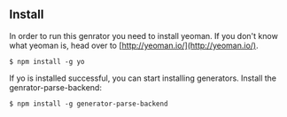 ## Install

In order to run this genrator you need to install yeoman. 
If you don't know what yeoman is, head over to [http://yeoman.io/](http://yeoman.io/).
```
$ npm install -g yo
```

If yo is installed successful, you can start installing generators.
Install the genrator-parse-backend:
```
$ npm install -g generator-parse-backend
```

